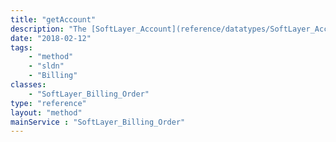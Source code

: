 ```yaml
---
title: "getAccount"
description: "The [SoftLayer_Account](reference/datatypes/SoftLayer_Account) to which an order belongs."
date: "2018-02-12"
tags:
    - "method"
    - "sldn"
    - "Billing"
classes:
    - "SoftLayer_Billing_Order"
type: "reference"
layout: "method"
mainService : "SoftLayer_Billing_Order"
---
```

